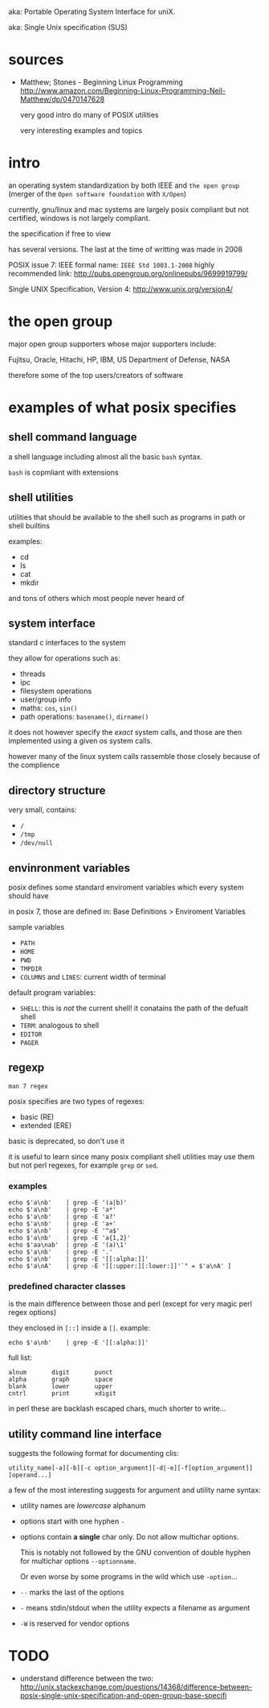 aka: Portable Operating System Interface for uniX.

aka: Single Unix specification (SUS)

# sources

- Matthew; Stones - Beginning Linux Programming <http://www.amazon.com/Beginning-Linux-Programming-Neil-Matthew/dp/0470147628>

    very good intro do many of POSIX utilities

    very interesting examples and topics

# intro

an operating system standardization by both IEEE and `the open group`
(merger of the `Open software foundation` with `X/Open`)

currently, gnu/linux and mac systems are largely posix compliant but not certified,
windows is not largely compliant.

the specification if free to view

has several versions. The last at the time of writting was made in 2008

POSIX issue 7: IEEE formal name: `IEEE Std 1003.1-2008`
highly recommended link: http://pubs.opengroup.org/onlinepubs/9699919799/

Single UNIX Specification, Version 4: http://www.unix.org/version4/

# the open group

major open group supporters whose major supporters include:

Fujitsu, Oracle, Hitachi, HP, IBM,
US Department of Defense, NASA

therefore some of the top users/creators of software

# examples of what posix specifies

## shell command language

a shell language including almost all the basic `bash` syntax.

`bash` is copmliant with extensions

## shell utilities

utilities that should be available to the shell
such as programs in path or shell builtins

examples:

- cd
- ls
- cat
- mkdir

and tons of others which most people never heard of

## system interface

standard c interfaces to the system

they allow for operations such as:

- threads
- ipc
- filesystem operations
- user/group info
- maths: `cos`, `sin()`
- path operations: `basename()`, `dirname()`

it does not however specify the *exact* system calls,
and those are then implemented using a given os system calls.

however many of the linux system calls rassemble those
closely because of the complience

## directory structure

very small, contains:

- `/`
- `/tmp`
- `/dev/null`

## envinronment variables

posix defines some standard enviroment variables which every system should have

in posix 7, those are defined in: Base Definitions > Enviroment Variables

sample variables

- `PATH`
- `HOME`
- `PWD`
- `TMPDIR`
- `COLUMNS` and `LINES`: current width of terminal

default program variables:

- `SHELL`: this is *not* the current shell! it conatains the path of the defualt shell
- `TERM`: analogous to shell
- `EDITOR`
- `PAGER`

## regexp

    man 7 regex

posix specifies are two types of regexes:

- basic (RE)
- extended (ERE)

basic is deprecated, so don't use it

it is useful to learn since many posix compliant shell utilities may use
them but not perl regexes, for example `grep` or `sed`.

### examples

    echo $'a\nb'    | grep -E '(a|b)'
    echo $'a\nb'    | grep -E 'a*'
    echo $'a\nb'    | grep -E 'a?'
    echo $'a\nb'    | grep -E 'a+'
    echo $'a\nb'    | grep -E '^a$'
    echo $'a\nb'    | grep -E 'a{1,2}'
    echo $'aa\nab'  | grep -E '(a)\1'
    echo $'a\nb'    | grep -E '.'
    echo $'a\nb'    | grep -E '[[:alpha:]]'
    echo $'a\nA'    | grep -E '[[:upper:][:lower:]]'`" = $'a\nA' ]

### predefined character classes

is the main difference between those and perl (except for very magic perl regex options)

they enclosed in `[::]` inside a `[]`. example:

    echo $'a\nb'    | grep -E '[[:alpha:]]'

full list:

    alnum       digit       punct
    alpha       graph       space
    blank       lower       upper
    cntrl       print       xdigit

in perl these are backlash escaped chars, much shorter to write...

## utility command line interface

suggests the following format for documenting clis:

    utility_name[-a][-b][-c option_argument][-d|-e][-f[option_argument]][operand...]

a few of the most interesting suggests for argument and utility name syntax:

- utility names are *lowercase* alphanum

- options start with one hyphen `-`

- options contain **a single** char only. Do not allow multichar options.

    This is notably not followed by the GNU convention of double hyphen for multichar
    options `--optionname`.

    Or even worse by some programs in the wild which use `-option`...

- `--` marks the last of the options
- `-` means stdin/stdout when the utility expects a filename as argument
- `-W` is reserved for vendor options

# TODO

- understand difference between the two: http://unix.stackexchange.com/questions/14368/difference-between-posix-single-unix-specification-and-open-group-base-specifi
